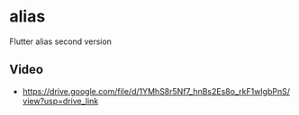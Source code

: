 # alias

Flutter alias second version

## Video
- https://drive.google.com/file/d/1YMhS8r5Nf7_hnBs2Es8o_rkF1wIgbPnS/view?usp=drive_link
